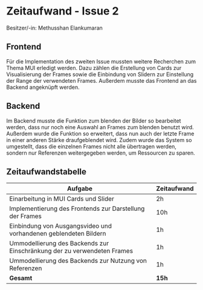 # Zeitaufwand - Issue 2

Besitzer/-in: Methusshan Elankumaran

## Frontend

Für die Implementation des zweiten Issue mussten weitere Recherchen zum Thema MUI erledigt werden. Dazu zählen die Erstellung von Cards zur Visualisierung der Frames sowie die Einbindung von Slidern zur Einstellung der Range der verwendeten Frames. Außerdem musste das Frontend an das Backend angeknüpft werden.

## Backend

Im Backend musste die Funktion zum blenden der Bilder so bearbeitet werden, dass nur noch eine Auswahl an Frames zum blenden benutzt wird. Außerdem wurde die Funktion so erweitert, dass nun auch der letzte Frame in einer anderen Stärke draufgeblendet wird. Zudem wurde das System so umgestellt, dass die einzelnen Frames nicht alle übertragen werden, sondern nur Referenzen weitergegeben werden, um Ressourcen zu sparen.

## Zeitaufwandstabelle

| Aufgabe | Zeitaufwand |
| --- | --- |
| Einarbeitung in MUI Cards und Slider | 2h |
| Implementierung des Frontends zur Darstellung der Frames | 10h |
| Einbindung von Ausgangsvideo und vorhandenen geblendeten Bildern | 1h |
| Ummodellierung des Backends zur Einschränkung der zu verwendeten Frames | 1h |
| Ummodellierung des Backends zur Nutzung von Referenzen | 1h |
| **Gesamt** | **15h** |
